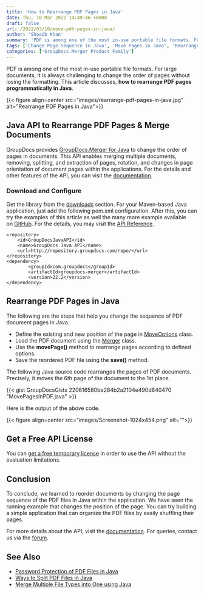 ```yaml
---
title: 'How to Rearrange PDF Pages in Java'
date: Thu, 10 Mar 2022 14:49:46 +0000
draft: false
url: /2022/03/10/move-pdf-pages-in-java/
author: 'Shoaib Khan'
summary: 'PDF is among one of the most in-use portable file formats. For large documents, it is always challenging to change the order of pages with losing the formatting. This article discusses, **how to rearrange PDF pages programmatically in Java**.'
tags: ['Change Page Sequence in Java', 'Move Pages in Java', 'Rearrange Document', 'Rearrange Document Pages in Java', 'Rearrange PDF Pages', 'Rearrange PDF Pages in Java']
categories: ['GroupDocs.Merger Product Family']
---
```


PDF is among one of the most in-use portable file formats. For large documents, it is always challenging to change the order of pages without losing the formatting. This article discusses, **how to rearrange PDF pages programmatically in Java**.



{{< figure align=center src="images/rearrange-pdf-pages-in-java.jpg" alt="Rearrange PDF Pages in Java">}}


## Java API to Rearrange PDF Pages & Merge Documents

GroupDocs provides [GroupDocs.Merger for Java](https://products.groupdocs.com/merger/java/) to change the order of pages in documents. This API enables merging multiple documents, removing, splitting, and extraction of pages, rotation, and changes in page orientation of document pages within the applications. For the details and other features of the API, you can visit the [documentation](https://docs.groupdocs.com/merger/java/).

### Download and Configure

Get the library from the [downloads](https://downloads.groupdocs.com/merger/) section. For your Maven-based Java application, just add the following pom.xml configuration. After this, you can try the examples of this article as well the many more example available on [GitHub](https://github.com/groupdocs-merger). For the details, you may visit the [API Reference](https://apireference.groupdocs.com/merger/java).

```
<repository>
	<id>GroupDocsJavaAPI</id>
	<name>GroupDocs Java API</name>
	<url>http://repository.groupdocs.com/repo/</url>
</repository>
<dependency>
        <groupId>com.groupdocs</groupId>
        <artifactId>groupdocs-merger</artifactId>
        <version>22.2</version> 
</dependency>
```

## Rearrange PDF Pages in Java

The following are the steps that help you change the sequence of PDF document pages in Java.

*   Define the existing and new position of the page in [MoveOptions](https://apireference.groupdocs.com/merger/java/com.groupdocs.merger.domain.options/MoveOptions) class.
*   Load the PDF document using the [Merger](https://apireference.groupdocs.com/merger/java/com.groupdocs.merger/Merger) class.
*   Use the **movePage()** method to rearrange pages according to defined options.
*   Save the reordered PDF file using the **save()** method.

The following Java source code rearranges the pages of PDF documents. Precisely, it moves the 6th page of the document to the 1st place.

{{< gist GroupDocsGists 220616580be284b2a2104e490d840470 "MovePagesInPDF.java" >}}

Here is the output of the above code.



{{< figure align=center src="images/Screenshot-1024x454.png" alt="">}}


## Get a Free API License

You can [get a free temporary license](https://purchase.groupdocs.com/temporary-license) in order to use the API without the evaluation limitations.

## Conclusion

To conclude, we learned to reorder documents by changing the page sequence of the PDF files in Java within the application. We have seen the running example that changes the position of the page. You can try building a simple application that can organize the PDF files by easily shuffling their pages.

For more details about the API, visit the [documentation](https://docs.groupdocs.com/merger/). For queries, contact us via the [forum](https://forum.groupdocs.com/).

## See Also

*   [](https://blog.groupdocs.com/2022/02/10/lock-unlock-ppt-pptx-files-with-password-in-java/)[Password Protection of PDF Files in Java](https://blog.groupdocs.com/2021/12/07/password-protect-pdf-files-in-java/)
*   [Ways to Split PDF Files in Java](https://blog.groupdocs.com/2021/10/19/split-pdf-files-in-java/)
*   [Merge Multiple File Types into One using Java](https://blog.groupdocs.com/2021/06/13/merge-multiple-file-types-using-java/)




